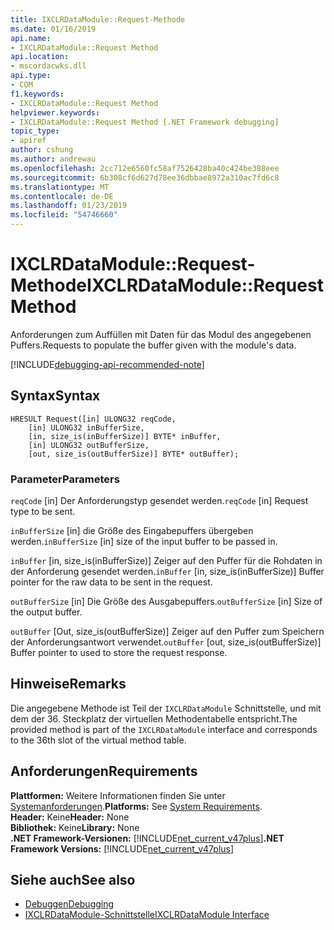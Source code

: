 ```yaml
---
title: IXCLRDataModule::Request-Methode
ms.date: 01/16/2019
api.name:
- IXCLRDataModule::Request Method
api.location:
- mscordacwks.dll
api.type:
- COM
f1.keywords:
- IXCLRDataModule::Request Method
helpviewer.keywords:
- IXCLRDataModule::Request Method [.NET Framework debugging]
topic_type:
- apiref
author: cshung
ms.author: andrewau
ms.openlocfilehash: 2cc712e6560fc58af7526428ba40c424be388eee
ms.sourcegitcommit: 6b308cf6d627d78ee36dbbae8972a310ac7fd6c8
ms.translationtype: MT
ms.contentlocale: de-DE
ms.lasthandoff: 01/23/2019
ms.locfileid: "54746660"
---
```

# <a name="ixclrdatamodulerequest-method"></a><span data-ttu-id="78e70-102">IXCLRDataModule::Request-Methode</span><span class="sxs-lookup"><span data-stu-id="78e70-102">IXCLRDataModule::Request Method</span></span>

<span data-ttu-id="78e70-103">Anforderungen zum Auffüllen mit Daten für das Modul des angegebenen Puffers.</span><span class="sxs-lookup"><span data-stu-id="78e70-103">Requests to populate the buffer given with the module's data.</span></span>

[!INCLUDE[debugging-api-recommended-note](../../../../includes/debugging-api-recommended-note.md)]

## <a name="syntax"></a><span data-ttu-id="78e70-104">Syntax</span><span class="sxs-lookup"><span data-stu-id="78e70-104">Syntax</span></span>
```
HRESULT Request([in] ULONG32 reqCode,
    [in] ULONG32 inBufferSize,
    [in, size_is(inBufferSize)] BYTE* inBuffer,
    [in] ULONG32 outBufferSize,
    [out, size_is(outBufferSize)] BYTE* outBuffer);
```

### <a name="parameters"></a><span data-ttu-id="78e70-105">Parameter</span><span class="sxs-lookup"><span data-stu-id="78e70-105">Parameters</span></span>

<span data-ttu-id="78e70-106">`reqCode` [in] Der Anforderungstyp gesendet werden.</span><span class="sxs-lookup"><span data-stu-id="78e70-106">`reqCode` [in] Request type to be sent.</span></span>

<span data-ttu-id="78e70-107">`inBufferSize` [in] die Größe des Eingabepuffers übergeben werden.</span><span class="sxs-lookup"><span data-stu-id="78e70-107">`inBufferSize` [in] size of the input buffer to be passed in.</span></span>

<span data-ttu-id="78e70-108">`inBuffer` [in, size_is(inBufferSize)] Zeiger auf den Puffer für die Rohdaten in der Anforderung gesendet werden.</span><span class="sxs-lookup"><span data-stu-id="78e70-108">`inBuffer` [in, size_is(inBufferSize)] Buffer pointer for the raw data to be sent in the request.</span></span>

<span data-ttu-id="78e70-109">`outBufferSize` [in] Die Größe des Ausgabepuffers.</span><span class="sxs-lookup"><span data-stu-id="78e70-109">`outBufferSize` [in] Size of the output buffer.</span></span>

<span data-ttu-id="78e70-110">`outBuffer` [Out, size_is(outBufferSize)] Zeiger auf den Puffer zum Speichern der Anforderungsantwort verwendet.</span><span class="sxs-lookup"><span data-stu-id="78e70-110">`outBuffer` [out, size_is(outBufferSize)] Buffer pointer to used to store the request response.</span></span>

## <a name="remarks"></a><span data-ttu-id="78e70-111">Hinweise</span><span class="sxs-lookup"><span data-stu-id="78e70-111">Remarks</span></span>

<span data-ttu-id="78e70-112">Die angegebene Methode ist Teil der `IXCLRDataModule` Schnittstelle, und mit dem der 36. Steckplatz der virtuellen Methodentabelle entspricht.</span><span class="sxs-lookup"><span data-stu-id="78e70-112">The provided method is part of the `IXCLRDataModule` interface and corresponds to the 36th slot of the virtual method table.</span></span>

## <a name="requirements"></a><span data-ttu-id="78e70-113">Anforderungen</span><span class="sxs-lookup"><span data-stu-id="78e70-113">Requirements</span></span>

<span data-ttu-id="78e70-114">**Plattformen:** Weitere Informationen finden Sie unter [Systemanforderungen](../../../../docs/framework/get-started/system-requirements.md).</span><span class="sxs-lookup"><span data-stu-id="78e70-114">**Platforms:** See [System Requirements](../../../../docs/framework/get-started/system-requirements.md).</span></span>  
<span data-ttu-id="78e70-115">**Header:** Keine</span><span class="sxs-lookup"><span data-stu-id="78e70-115">**Header:** None</span></span>   
<span data-ttu-id="78e70-116">**Bibliothek:** Keine</span><span class="sxs-lookup"><span data-stu-id="78e70-116">**Library:** None</span></span>  
<span data-ttu-id="78e70-117">**.NET Framework-Versionen:** [!INCLUDE[net_current_v47plus](../../../../includes/net-current-v47plus.md)]</span><span class="sxs-lookup"><span data-stu-id="78e70-117">**.NET Framework Versions:** [!INCLUDE[net_current_v47plus](../../../../includes/net-current-v47plus.md)]</span></span>  

## <a name="see-also"></a><span data-ttu-id="78e70-118">Siehe auch</span><span class="sxs-lookup"><span data-stu-id="78e70-118">See also</span></span>
- [<span data-ttu-id="78e70-119">Debuggen</span><span class="sxs-lookup"><span data-stu-id="78e70-119">Debugging</span></span>](../../../../docs/framework/unmanaged-api/debugging/index.md)
- [<span data-ttu-id="78e70-120">IXCLRDataModule-Schnittstelle</span><span class="sxs-lookup"><span data-stu-id="78e70-120">IXCLRDataModule Interface</span></span>](../../../../docs/framework/unmanaged-api/debugging/ixclrdatamodule-interface.md)
